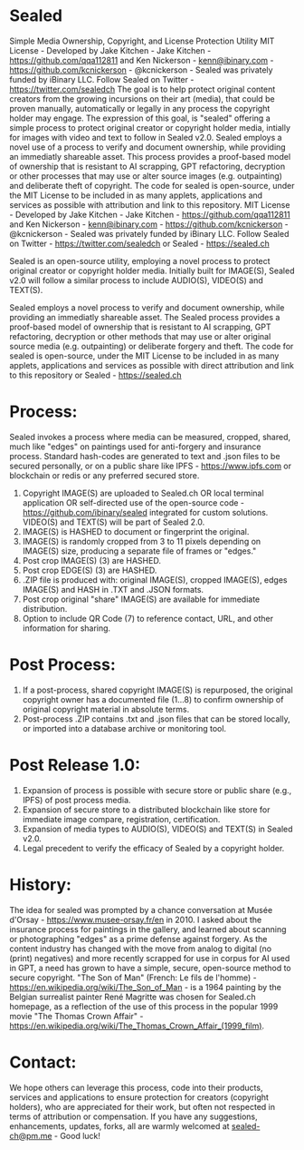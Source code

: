 # Sealed
Simple Media Ownership, Copyright, and License Protection Utility
MIT License - Developed by Jake Kitchen - Jake Kitchen - https://github.com/qqa112811 and Ken Nickerson - kenn@ibinary.com - https://github.com/kcnickerson - @kcnickerson - Sealed was privately funded by iBinary LLC. Follow Sealed on Twitter - https://twitter.com/sealedch
The goal is to help protect original content creators from the growing incursions on their art (media), that could be proven manually, automatically or legally in any process the copyright holder may engage. 
The expression of this goal, is "sealed" offering a simple process to protect original creator or copyright holder media, intially for images with video and text to follow in Sealed v2.0. 
Sealed employs a novel use of a process to verify and document ownership, while providing an immediatly shareable asset. This process provides a proof-based model of ownership that is resistant to AI scrapping, GPT refactoring, decryption or other processes that may use or alter source images (e.g. outpainting) and deliberate theft of copyright.
The code for sealed is open-source, under the MIT License to be included in as many applets, applications and services as possible with attribution and link to this repository.
MIT License - Developed by Jake Kitchen - Jake Kitchen - https://github.com/qqa112811 and Ken Nickerson - kenn@ibinary.com - https://github.com/kcnickerson - @kcnickerson - Sealed was privately funded by iBinary LLC. Follow Sealed on Twitter - https://twitter.com/sealedch or Sealed - https://sealed.ch

Sealed is an open-source utility, employing a novel process to protect original creator or copyright holder media. Initially built for IMAGE(S), Sealed v2.0 will follow a similar process to include AUDIO(S), VIDEO(S) and TEXT(S).

Sealed employs a novel process to verify and document ownership, while providing an immediatly shareable asset. The Sealed process provides a proof-based model of ownership that is resistant to AI scrapping, GPT refactoring, decryption or other methods that may use or alter original source media (e.g. outpainting) or deliberate forgery and theft.
The code for sealed is open-source, under the MIT License to be included in as many applets, applications and services as possible with direct attribution and link to this repository or Sealed - https://sealed.ch
# Process:
Sealed invokes a process where media can be measured, cropped, shared, much like "edges" on paintings used for anti-forgery and insurance process. Standard hash-codes are generated to text and .json files to be secured personally, or on a public share like IPFS - https://www.ipfs.com or blockchain or redis or any preferred secured store.

1. Copyright IMAGE(S) are uploaded to Sealed.ch OR local terminal application OR self-directed use of the open-source code - https://github.com/ibinary/sealed integrated for custom solutions. VIDEO(S) and TEXT(S) will be part of Sealed 2.0.
2. IMAGE(S) is HASHED to document or fingerprint the original.
3. IMAGE(S) is randomly cropped from 3 to 11 pixels depending on IMAGE(S) size, producing a separate file of frames or "edges."
4. Post crop IMAGE(S) (3) are HASHED.
5. Post crop EDGE(S) (3) are HASHED.
6. .ZIP file is produced with: original IMAGE(S), cropped IMAGE(S), edges IMAGE(S) and HASH in .TXT and .JSON formats.
7. Post crop original "share" IMAGE(S) are available for immediate distribution.
8. Option to include QR Code (7) to reference contact, URL, and other information for sharing.
# Post Process:
1. If a post-process, shared copyright IMAGE(S) is repurposed, the original copyright owner has a documented file (1…8) to confirm ownership of original copyright material in absolute terms.
2. Post-process .ZIP contains .txt and .json files that can be stored locally, or imported into a database archive or monitoring tool.
# Post Release 1.0:
1. Expansion of process is possible with secure store or public share (e.g., IPFS) of post process media.
2. Expansion of secure store to a distributed blockchain like store for immediate image compare, registration, certification.
3. Expansion of media types to AUDIO(S), VIDEO(S) and TEXT(S) in Sealed v2.0.
4. Legal precedent to verify the efficacy of Sealed by a copyright holder.
# History:
The idea for sealed was prompted by a chance conversation at Musée d'Orsay - https://www.musee-orsay.fr/en in 2010. I asked about the insurance process for paintings in the gallery, and learned about scanning or photographing "edges" as a prime defense against forgery. As the content industry has changed with the move from analog to digital (no (print) negatives) and more recently scrapped for use in corpus for AI used in GPT, a need has grown to have a simple, secure, open-source method to secure copyright.
"The Son of Man" (French: Le fils de l'homme) - https://en.wikipedia.org/wiki/The_Son_of_Man - is a 1964 painting by the Belgian surrealist painter René Magritte was chosen for Sealed.ch homepage, as a reflection of the use of this process in the popular 1999 movie "The Thomas Crown Affair" - https://en.wikipedia.org/wiki/The_Thomas_Crown_Affair_(1999_film).
# Contact:
We hope others can leverage this process, code into their products, services and applications to ensure protection for creators (copyright holders), who are appreciated for their work, but often not respected in terms of attribution or compensation. If you have any suggestions, enhancements, updates, forks, all are warmly welcomed at sealed-ch@pm.me - Good luck!
